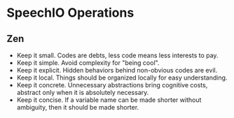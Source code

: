 # SpeechIO Operations

## Zen
* Keep it small. Codes are debts, less code means less interests to pay.
* Keep it simple. Avoid complexity for "being cool".
* Keep it explicit. Hidden behaviors behind non-obvious codes are evil.
* Keep it local. Things should be organized locally for easy understanding.
* Keep it concrete. Unnecessary abstractions bring cognitive costs, abstract only when it is absolutely necessary.
* Keep it concise. If a variable name can be made shorter without ambiguity, then it should be made shorter.


